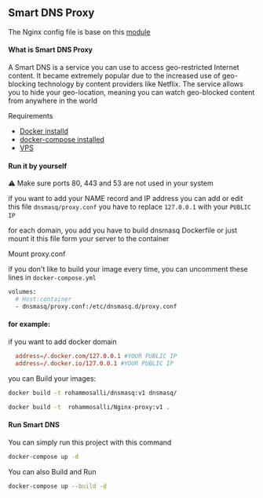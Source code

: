 ## Smart DNS Proxy 


The Nginx config file is base on this [module](http://nginx.org/en/docs/stream/ngx_stream_ssl_preread_module.html) 

#### What is Smart DNS Proxy 
A Smart DNS is a service you can use to access geo-restricted Internet content. It became extremely popular due to the increased use of geo-blocking technology by content providers like Netflix. The service allows you to hide your geo-location, meaning you can watch geo-blocked content from anywhere in the world

Requirements
- [Docker installd](https://docs.docker.com/engine/install/ubuntu/) 
- [docker-compose installed](https://docs.docker.com/compose/install/)
- [VPS](https://www.digitalocean.com/products/droplets/) 

#### Run it by yourself 
:warning: Make sure ports 80, 443 and 53 are not used in your system

 
if you want to add your NAME record and IP address you can add or edit this file ```dnsmasq/proxy.conf``` you have to replace ```127.0.0.1``` with your ```PUBLIC IP‍ ```‍

for each domain, you add you have to build dnsmasq Dockerfile or just mount it this file form your server to the container


Mount proxy.conf 

if you don't like to build your image every time, you can uncomment these lines in ```docker-compose.yml``` 

```Dockerfile
volumes:
  # Host:container
  - dnsmasq/proxy.conf:/etc/dnsmasq.d/proxy.conf
```

#### for example: 
  if you want to add docker domain 

```conf
  address=/.docker.com/127.0.0.1 #YOUR PUBLIC IP‍
  address=/.docker.io/127.0.0.1 #YOUR PUBLIC IP‍
```

you can Build your images:

```bash
docker build -t rohammosalli/dnsmasq:v1 dnsmasq/

docker build -t  rohammosalli/Nginx-proxy:v1 .
```

#### Run Smart DNS
You can simply run this project with this command 

```bash
docker-compose up -d
```

You can also Build and Run 

```bash
docker-compose up --build -d 
```